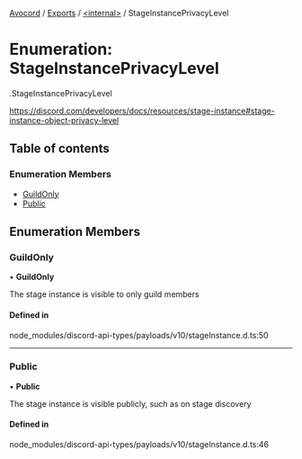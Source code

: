 [Avocord](../README.md) / [Exports](../modules.md) / [<internal\>](../modules/internal_.md) / StageInstancePrivacyLevel

# Enumeration: StageInstancePrivacyLevel

[<internal>](../modules/internal_.md).StageInstancePrivacyLevel

https://discord.com/developers/docs/resources/stage-instance#stage-instance-object-privacy-level

## Table of contents

### Enumeration Members

- [GuildOnly](internal_.StageInstancePrivacyLevel.md#guildonly)
- [Public](internal_.StageInstancePrivacyLevel.md#public)

## Enumeration Members

### GuildOnly

• **GuildOnly**

The stage instance is visible to only guild members

#### Defined in

node_modules/discord-api-types/payloads/v10/stageInstance.d.ts:50

___

### Public

• **Public**

The stage instance is visible publicly, such as on stage discovery

#### Defined in

node_modules/discord-api-types/payloads/v10/stageInstance.d.ts:46
